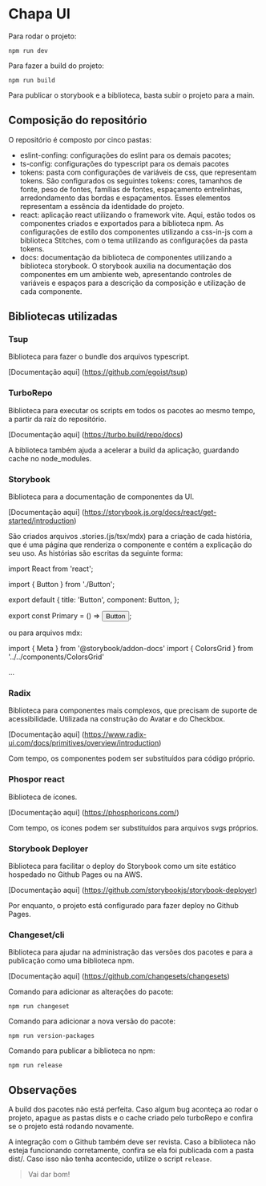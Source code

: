 # Chapa UI

Para rodar o projeto:

`npm run dev`

Para fazer a build do projeto:

`npm run build`

Para publicar o storybook e a biblioteca, basta subir o projeto para a main.

## Composição do repositório

O repositório é composto por cinco pastas:
* eslint-confing: configurações do eslint para os demais pacotes;
* ts-config: configurações do typescript para os demais pacotes
* tokens: pasta com configurações de variáveis de css, que representam tokens. São configurados os seguintes tokens: cores, tamanhos de fonte, peso de fontes, famílias de fontes, espaçamento entrelinhas, arredondamento das bordas e espaçamentos. Esses elementos representam a essência da identidade do projeto.
* react: aplicação react utilizando o framework vite. Aqui, estão todos os componentes criados e exportados para a biblioteca npm. As configurações de estilo dos componentes utilizando a css-in-js com a biblioteca Stitches, com o tema utilizando as configurações da pasta tokens.
* docs: documentação da biblioteca de componentes utilizando a biblioteca storybook. O storybook auxilia na documentação dos componentes em um ambiente web, apresentando controles de variáveis e espaços para a descrição da composição e utilização de cada componente.


## Bibliotecas utilizadas


### Tsup

Biblioteca para fazer o bundle dos arquivos typescript.

[Documentação aqui] (https://github.com/egoist/tsup)


### TurboRepo

Biblioteca para executar os scripts em todos os pacotes ao mesmo tempo, a partir da raíz do repositório.

[Documentação aqui] (https://turbo.build/repo/docs)

A biblioteca também ajuda a acelerar a build da aplicação, guardando cache no node_modules.


### Storybook

Biblioteca para a documentação de componentes da UI.

[Documentação aqui] (https://storybook.js.org/docs/react/get-started/introduction)

São criados arquivos .stories.(js/tsx/mdx) para a criação de cada história, que é uma página que renderiza o componente e contém a explicação do seu uso. As histórias são escritas da seguinte forma:

  import React from 'react';

  import { Button } from './Button';

  export default {
    title: 'Button',
    component: Button,
  };

  export const Primary = () => <Button primary>Button</Button>;

ou para arquivos mdx:

  import { Meta }  from '@storybook/addon-docs'
  import { ColorsGrid } from '../../components/ColorsGrid'

  <Meta title="Tokens/Colors" />

  ...


### Radix

Biblioteca para componentes mais complexos, que precisam de suporte de acessibilidade. Utilizada na construção do Avatar e do Checkbox.

[Documentação aqui] (https://www.radix-ui.com/docs/primitives/overview/introduction)

Com tempo, os componentes podem ser substituídos para código próprio.


### Phospor react

Biblioteca de ícones.

[Documentação aqui] (https://phosphoricons.com/)

Com tempo, os ícones podem ser substituídos para arquivos svgs próprios.


### Storybook Deployer

Biblioteca para facilitar o deploy do Storybook como um site estático hospedado no Github Pages ou na AWS.

[Documentação aqui] (https://github.com/storybookjs/storybook-deployer)

Por enquanto, o projeto está configurado para fazer deploy no Github Pages.


### Changeset/cli

Biblioteca para ajudar na administração das versões dos pacotes e para a publicação como uma biblioteca npm.

[Documentação aqui] (https://github.com/changesets/changesets)

Comando para adicionar as alterações do pacote:

`npm run changeset`

Comando para adicionar a nova versão do pacote:

`npm run version-packages`

Comando para publicar a biblioteca no npm:

`npm run release`


## Observações

A build dos pacotes não está perfeita. Caso algum bug aconteça ao rodar o projeto, apague as pastas dists e o cache criado pelo turboRepo e confira se o projeto está rodando novamente.

A integração com o Github também deve ser revista. Caso a biblioteca não esteja funcionando corretamente, confira se ela foi publicada com a pasta dist/. Caso isso não tenha acontecido, utilize o script `release`.


  > Vai dar bom!
